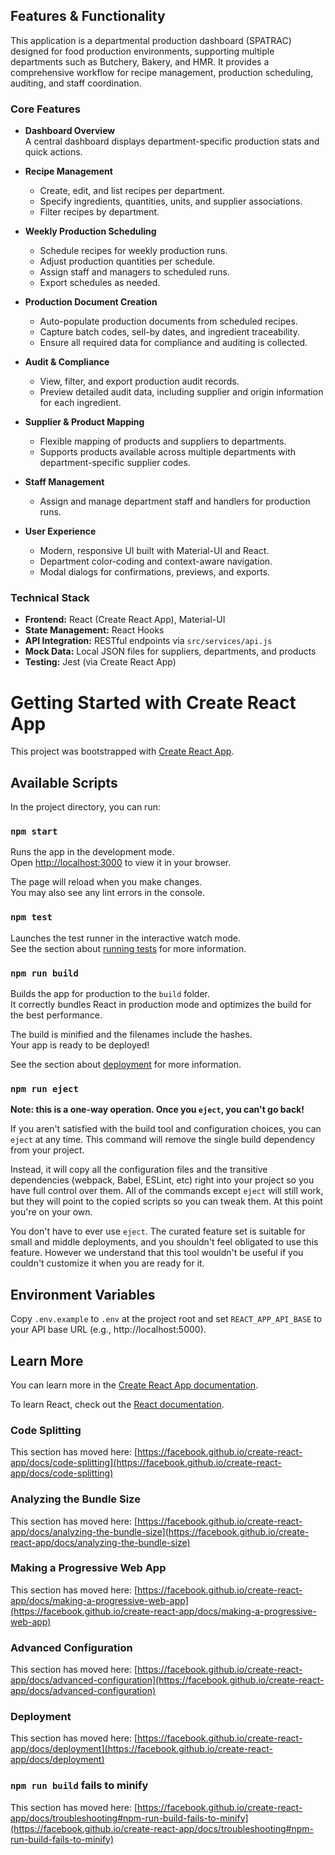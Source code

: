 ## Features & Functionality

This application is a departmental production dashboard (SPATRAC) designed for food production environments, supporting multiple departments such as Butchery, Bakery, and HMR. It provides a comprehensive workflow for recipe management, production scheduling, auditing, and staff coordination.

### Core Features

- **Dashboard Overview**  
  A central dashboard displays department-specific production stats and quick actions.

- **Recipe Management**  
  - Create, edit, and list recipes per department.
  - Specify ingredients, quantities, units, and supplier associations.
  - Filter recipes by department.

- **Weekly Production Scheduling**  
  - Schedule recipes for weekly production runs.
  - Adjust production quantities per schedule.
  - Assign staff and managers to scheduled runs.
  - Export schedules as needed.

- **Production Document Creation**  
  - Auto-populate production documents from scheduled recipes.
  - Capture batch codes, sell-by dates, and ingredient traceability.
  - Ensure all required data for compliance and auditing is collected.

- **Audit & Compliance**  
  - View, filter, and export production audit records.
  - Preview detailed audit data, including supplier and origin information for each ingredient.

- **Supplier & Product Mapping**  
  - Flexible mapping of products and suppliers to departments.
  - Supports products available across multiple departments with department-specific supplier codes.

- **Staff Management**  
  - Assign and manage department staff and handlers for production runs.

- **User Experience**  
  - Modern, responsive UI built with Material-UI and React.
  - Department color-coding and context-aware navigation.
  - Modal dialogs for confirmations, previews, and exports.

### Technical Stack

- **Frontend:** React (Create React App), Material-UI
- **State Management:** React Hooks
- **API Integration:** RESTful endpoints via `src/services/api.js`
- **Mock Data:** Local JSON files for suppliers, departments, and products
- **Testing:** Jest (via Create React App)

# Getting Started with Create React App

This project was bootstrapped with [Create React App](https://github.com/facebook/create-react-app).

## Available Scripts

In the project directory, you can run:

### `npm start`

Runs the app in the development mode.\
Open [http://localhost:3000](http://localhost:3000) to view it in your browser.

The page will reload when you make changes.\
You may also see any lint errors in the console.

### `npm test`

Launches the test runner in the interactive watch mode.\
See the section about [running tests](https://facebook.github.io/create-react-app/docs/running-tests) for more information.

### `npm run build`

Builds the app for production to the `build` folder.\
It correctly bundles React in production mode and optimizes the build for the best performance.

The build is minified and the filenames include the hashes.\
Your app is ready to be deployed!

See the section about [deployment](https://facebook.github.io/create-react-app/docs/deployment) for more information.

### `npm run eject`

**Note: this is a one-way operation. Once you `eject`, you can't go back!**

If you aren't satisfied with the build tool and configuration choices, you can `eject` at any time. This command will remove the single build dependency from your project.

Instead, it will copy all the configuration files and the transitive dependencies (webpack, Babel, ESLint, etc) right into your project so you have full control over them. All of the commands except `eject` will still work, but they will point to the copied scripts so you can tweak them. At this point you're on your own.

You don't have to ever use `eject`. The curated feature set is suitable for small and middle deployments, and you shouldn't feel obligated to use this feature. However we understand that this tool wouldn't be useful if you couldn't customize it when you are ready for it.

## Environment Variables

Copy `.env.example` to `.env` at the project root and set `REACT_APP_API_BASE` to your API base URL (e.g., http://localhost:5000).

## Learn More

You can learn more in the [Create React App documentation](https://facebook.github.io/create-react-app/docs/getting-started).

To learn React, check out the [React documentation](https://reactjs.org/).

### Code Splitting

This section has moved here: [https://facebook.github.io/create-react-app/docs/code-splitting](https://facebook.github.io/create-react-app/docs/code-splitting)

### Analyzing the Bundle Size

This section has moved here: [https://facebook.github.io/create-react-app/docs/analyzing-the-bundle-size](https://facebook.github.io/create-react-app/docs/analyzing-the-bundle-size)

### Making a Progressive Web App

This section has moved here: [https://facebook.github.io/create-react-app/docs/making-a-progressive-web-app](https://facebook.github.io/create-react-app/docs/making-a-progressive-web-app)

### Advanced Configuration

This section has moved here: [https://facebook.github.io/create-react-app/docs/advanced-configuration](https://facebook.github.io/create-react-app/docs/advanced-configuration)

### Deployment

This section has moved here: [https://facebook.github.io/create-react-app/docs/deployment](https://facebook.github.io/create-react-app/docs/deployment)

### `npm run build` fails to minify

This section has moved here: [https://facebook.github.io/create-react-app/docs/troubleshooting#npm-run-build-fails-to-minify](https://facebook.github.io/create-react-app/docs/troubleshooting#npm-run-build-fails-to-minify)

